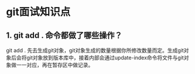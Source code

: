# git面试知识点

## 1. git add . 命令都做了哪些操作？

git add . 先去生成git对象，git对象生成的数量根据你所修改数量而定。生成git对象后会将git对象放到版本库中，接着内部会通过update-index命令将文件与git对象做一一对应，再在暂存区中做记录。